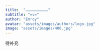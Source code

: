 ```yaml
---
title:  "…………………………"
subtitle: "=v="
author: "Emroy"
avatar: "assets/images/authors/logo.jpg"
image: "assets/images/400.jpg"
---
```


待补充

